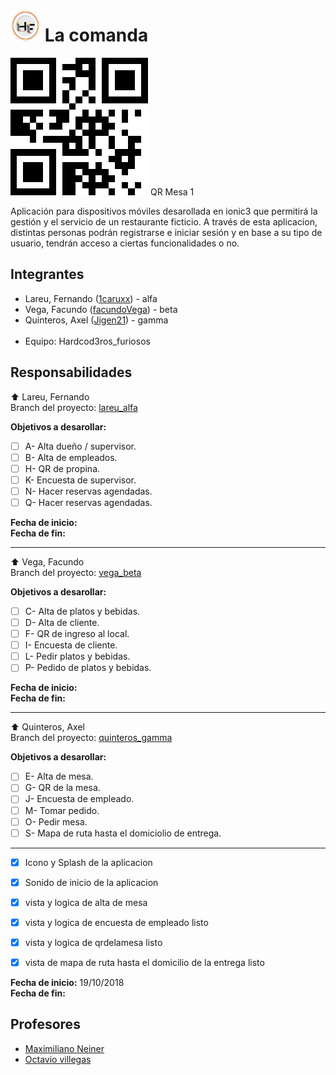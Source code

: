 # ![Logo](./src/assets/imgs/icon.png) La comanda

![asdsda](./src/assets/imgs/gamma/1.png) QR Mesa 1

Aplicación para dispositivos móviles desarollada en ionic3 que permitirá la gestión y el servicio de un restaurante ficticio. A través de esta aplicacion, distintas personas podrán registrarse e iniciar sesión y en base a su tipo de usuario, tendrán acceso a ciertas funcionalidades o no.

## Integrantes

* Lareu, Fernando ([1caruxx](https://github.com/1caruxx)) - alfa
* Vega, Facundo ([facundoVega](https://github.com/facundoVega)) - beta
* Quinteros, Axel ([Jigen21](https://github.com/Jigen21)) - gamma<br /><br />
* Equipo: Hardcod3ros_furiosos

## Responsabilidades

⬆️ Lareu, Fernando<br />
Branch del proyecto: [lareu_alfa](https://github.com/1caruxx/TP_PPS_2018_Comanda/tree/lareu_alfa)

**Objetivos a desarollar:**

* [ ] A- Alta dueño / supervisor.
* [ ] B- Alta de empleados.
* [ ] H- QR de propina.
* [ ] K- Encuesta de supervisor.
* [ ] N- Hacer reservas agendadas.
* [ ] Q- Hacer reservas agendadas.

**Fecha de inicio:**<br />
**Fecha de fin:**

---

⬆️ Vega, Facundo<br />
Branch del proyecto: [vega_beta](https://github.com/1caruxx/TP_PPS_2018_Comanda/tree/vega_beta)

**Objetivos a desarollar:**

* [ ] C- Alta de platos y bebidas.
* [ ] D- Alta de cliente.
* [ ] F- QR de ingreso al local.
* [ ] I- Encuesta de cliente.
* [ ] L- Pedir platos y bebidas.
* [ ] P- Pedido de platos y bebidas.

**Fecha de inicio:**<br />
**Fecha de fin:**

---

⬆️ Quinteros, Axel<br />
Branch del proyecto: [quinteros_gamma](https://github.com/1caruxx/TP_PPS_2018_Comanda/tree/quinteros_gamma)

**Objetivos a desarollar:**

* [ ] E- Alta de mesa.
* [ ] G- QR de la mesa.
* [ ] J- Encuesta de empleado.
* [ ] M- Tomar pedido.
* [ ] O- Pedir mesa.
* [ ] S- Mapa de ruta hasta el domiciolio de entrega.

---

* [x] Icono y Splash de la aplicacion
* [x] Sonido de inicio de la aplicacion
* [x] vista y logica de alta de mesa
* [x] vista y logica de encuesta de empleado listo
* [x] vista y logica de qrdelamesa listo
* [x] vista de mapa de ruta hasta el domicilio de la entrega listo


**Fecha de inicio:** 19/10/2018<br />
**Fecha de fin:**

## Profesores

* [Maximiliano Neiner](https://github.com/maxineiner)
* [Octavio villegas](https://github.com/octaviovillegas)
